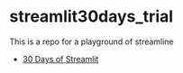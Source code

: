 # streamlit30days_trial
This is a repo for a playground of streamline
- [30 Days of Streamlit](https://blog.streamlit.io/30-days-of-streamlit/)
